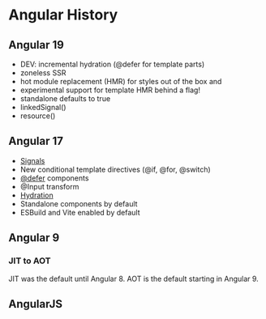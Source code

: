 # Angular History

## Angular 19

- DEV: incremental hydration (@defer for template parts)
- zoneless SSR
- hot module replacement (HMR) for styles out of the box and 
- experimental support for template HMR behind a flag!
- standalone defaults to true
- linkedSignal()
- resource()

## Angular 17

- [Signals](./signals.md)
- New conditional template directives (@if, @for, @switch)
- [@defer](./defer.md) components
- @Input transform
- [Hydration](./hydration.md)
- Standalone components by default
- ESBuild and Vite enabled by default

## Angular 9

### JIT to AOT

JIT was the default until Angular 8. AOT is the default starting in Angular 9.

## AngularJS
